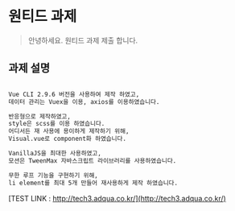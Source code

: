 # 원티드 과제

> 안녕하세요. 원티드 과제 제출 합니다.

## 과제 설명

``` bash

Vue CLI 2.9.6 버전을 사용하여 제작 하였고,
데이터 관리는 Vuex을 이용, axios를 이용하였습니다.

반응형으로 제작하였고,
style은 scss를 이용 하였습니다.
어디서든 재 사용에 용이하게 제작하기 위해, 
Visual.vue로 component화 하였습니다.

VanillaJS을 최대한 사용하였고,
모션은 TweenMax 자바스크립트 라이브러리를 사용하였습니다.

무한 루프 기능을 구현하기 위해,
li element를 최대 5개 만들어 재사용하게 제작 하였습니다.

```

[TEST LINK : http://tech3.adqua.co.kr/](http://tech3.adqua.co.kr/)
